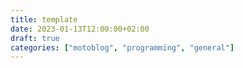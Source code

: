```yaml
---
title: template
date: 2023-01-13T12:00:00+02:00
draft: true
categories: ["motoblog", "programming", "general"]
---
```


